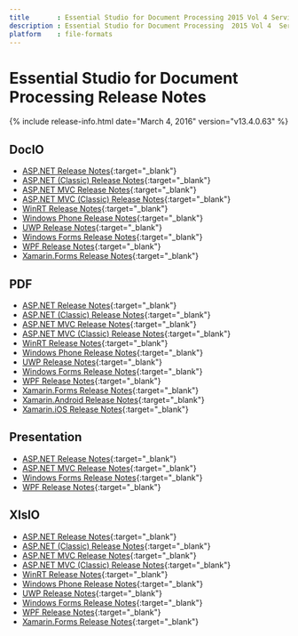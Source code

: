 ```yaml
---
title       : Essential Studio for Document Processing 2015 Vol 4 Service Pack 2 Release Notes
description : Essential Studio for Document Processing  2015 Vol 4  Service Pack 2 Release Notes
platform    : file-formats
---
```


# Essential Studio for  Document Processing Release Notes

{% include release-info.html date="March 4, 2016" version="v13.4.0.63" %} 

## DocIO

* [ASP.NET Release Notes](/aspnet/release-notes/v13.4.0.63#docio){:target="_blank"}
* [ASP.NET (Classic) Release Notes](/aspnet-classic/release-notes/v13.4.0.63#docio){:target="_blank"}
* [ASP.NET MVC Release Notes](/aspnetmvc/release-notes/v13.4.0.63#docio){:target="_blank"}
* [ASP.NET MVC (Classic) Release Notes](/aspnetmvc-classic/release-notes/v13.4.0.63#docio){:target="_blank"}
* [WinRT Release Notes](/winrt/release-notes/v13.4.0.63#docio){:target="_blank"}
* [Windows Phone Release Notes](/wp8/release-notes/wp-winrt/v13.4.0.63#docio){:target="_blank"}
* [UWP Release Notes](/uwp/release-notes/v13.4.0.63#docio){:target="_blank"}
* [Windows Forms Release Notes](/windowsforms/release-notes/v13.4.0.63#docio){:target="_blank"}
* [WPF Release Notes](/wpf/release-notes/v13.4.0.63#docio){:target="_blank"}
* [Xamarin.Forms Release Notes](/xamarin/release-notes/v13.4.0.63#docio){:target="_blank"}

## PDF

* [ASP.NET Release Notes](/aspnet/release-notes/v13.4.0.63#pdf){:target="_blank"}
* [ASP.NET (Classic) Release Notes](/aspnet-classic/release-notes/v13.4.0.63#pdf){:target="_blank"}
* [ASP.NET MVC Release Notes](/aspnetmvc/release-notes/v13.4.0.63#pdf){:target="_blank"}
* [ASP.NET MVC (Classic) Release Notes](/aspnetmvc-classic/release-notes/v13.4.0.63#pdf){:target="_blank"}
* [WinRT Release Notes](/winrt/release-notes/v13.4.0.63#pdf){:target="_blank"}
* [Windows Phone Release Notes](/wp8/release-notes/wp-winrt/v13.4.0.63#pdf){:target="_blank"}
* [UWP Release Notes](/uwp/release-notes/v13.4.0.63#pdf){:target="_blank"}
* [Windows Forms Release Notes](/windowsforms/release-notes/v13.4.0.63#pdf){:target="_blank"}
* [WPF Release Notes](/wpf/release-notes/v13.4.0.63#pdf){:target="_blank"}
* [Xamarin.Forms Release Notes](/xamarin/release-notes/v13.4.0.63#pdf){:target="_blank"}
* [Xamarin.Android Release Notes](/xamarin-android/release-notes/v13.4.0.63#pdf){:target="_blank"}
* [Xamarin.iOS Release Notes](/xamarin-ios/release-notes/v13.4.0.63#pdf){:target="_blank"}

## Presentation

* [ASP.NET Release Notes](/aspnet/release-notes/v13.4.0.63#presentation){:target="_blank"}
* [ASP.NET MVC Release Notes](/aspnetmvc/release-notes/v13.4.0.63#presentation){:target="_blank"}
* [Windows Forms Release Notes](/windowsforms/release-notes/v13.4.0.63#presentation){:target="_blank"}
* [WPF Release Notes](/wpf/release-notes/v13.4.0.63#presentation){:target="_blank"}

## XlsIO

* [ASP.NET Release Notes](/aspnet/release-notes/v13.4.0.63#xlsio){:target="_blank"}
* [ASP.NET (Classic) Release Notes](/aspnet-classic/release-notes/v13.4.0.63#xlsio){:target="_blank"}
* [ASP.NET MVC Release Notes](/aspnetmvc/release-notes/v13.4.0.63#xlsio){:target="_blank"}
* [ASP.NET MVC (Classic) Release Notes](/aspnetmvc-classic/release-notes/v13.4.0.63#xlsio){:target="_blank"}
* [WinRT Release Notes](/winrt/release-notes/v13.4.0.63#xlsio){:target="_blank"}
* [Windows Phone Release Notes](/wp8/release-notes/wp-winrt/v13.4.0.63#xlsio){:target="_blank"}
* [UWP Release Notes](/uwp/release-notes/v13.4.0.63#xlsio){:target="_blank"}
* [Windows Forms Release Notes](/windowsforms/release-notes/v13.4.0.63#xlsio){:target="_blank"}
* [WPF Release Notes](/wpf/release-notes/v13.4.0.63#xlsio){:target="_blank"}
* [Xamarin.Forms Release Notes](/xamarin/release-notes/v13.4.0.63#xlsio){:target="_blank"}